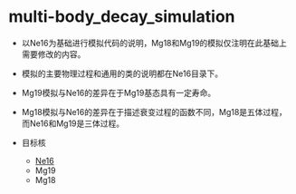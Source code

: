 # multi-body_decay_simulation

* 以Ne16为基础进行模拟代码的说明，Mg18和Mg19的模拟仅注明在此基础上需要修改的内容。
* 模拟的主要物理过程和通用的类的说明都在Ne16目录下。
* Mg19模拟与Ne16的差异在于Mg19基态具有一定寿命。
* Mg18模拟与Ne16的差异在于描述衰变过程的函数不同，Mg18是五体过程，而Ne16和Mg19是三体过程。

* 目标核
  * [Ne16](https://jinyuyuyu.github.io/multi-body_decay_simulation/Ne16/)
  * Mg19
  * Mg18
